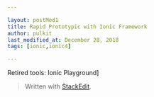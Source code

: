 ```yaml
---

layout: postMod1
title: Rapid Prototypic with Ionic Framework
author: pulkit
last_modified_at: December 28, 2018
tags: [ionic,ionic4]

---
```


Retired tools: Ionic Playground]

> Written with [StackEdit](https://stackedit.io/).
<!--stackedit_data:
eyJoaXN0b3J5IjpbMTEyNDAzMDgxXX0=
-->
